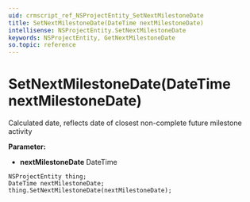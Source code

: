 ```yaml
---
uid: crmscript_ref_NSProjectEntity_SetNextMilestoneDate
title: SetNextMilestoneDate(DateTime nextMilestoneDate)
intellisense: NSProjectEntity.SetNextMilestoneDate
keywords: NSProjectEntity, GetNextMilestoneDate
so.topic: reference
---
```


# SetNextMilestoneDate(DateTime nextMilestoneDate)

Calculated date, reflects date of closest non-complete future milestone activity

**Parameter:** 
 - **nextMilestoneDate** DateTime

```crmscript
NSProjectEntity thing;
DateTime nextMilestoneDate;
thing.SetNextMilestoneDate(nextMilestoneDate);
```


